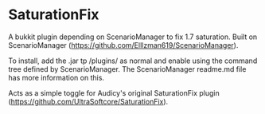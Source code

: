 # SaturationFix
A bukkit plugin depending on ScenarioManager to fix 1.7 saturation. Built on ScenarioManager (https://github.com/Elllzman619/ScenarioManager). 

To install, add the .jar tp /plugins/ as normal and enable using the command tree defined by ScenarioManager. The ScenarioManager readme.md file has  more information on this.

Acts as a simple toggle for Audicy's original SaturationFix plugin (https://github.com/UltraSoftcore/SaturationFix).
